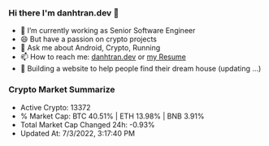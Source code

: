 ### Hi there I'm danhtran.dev 👋

- 🔭 I’m currently working as Senior Software Engineer
- 😄 But have a passion on crypto projects
- 💬 Ask me about Android, Crypto, Running 
- 📫 How to reach me: <a href="https://danhtran.dev" target="_blank">danhtran.dev</a> or <a href="Developer-Resume.pdf" target="_blank">my Resume</a>
- 🌱 Building a website to help people find their dream house (updating ...)

### Crypto Market Summarize
- Active Crypto: 13372
- % Market Cap: BTC 40.51% | ETH 13.98% | BNB 3.91%
- Total Market Cap Changed 24h: -0.93%
- Updated At: 7/3/2022, 3:17:40 PM
